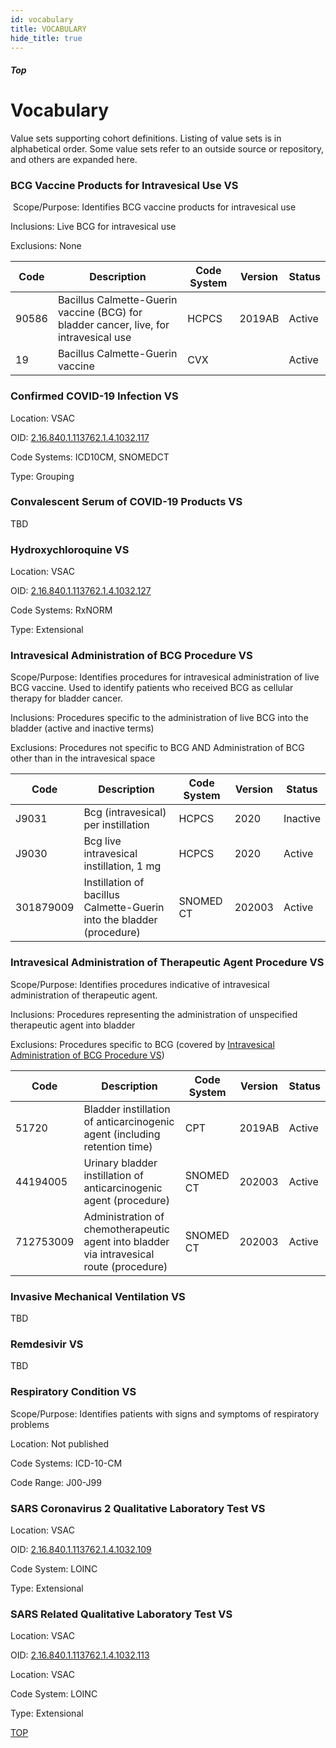 ```yaml
---
id: vocabulary
title: VOCABULARY
hide_title: true
---
```


##### Top

# Vocabulary

Value sets supporting cohort definitions. Listing of value sets is in alphabetical order. Some value sets refer to an outside source or repository, and others are expanded here.

### BCG Vaccine Products for Intravesical Use​ VS
​
Scope/Purpose: Identifies BCG vaccine products for intravesical use

Inclusions: Live BCG for intravesical use

Exclusions: None

| Code | Description | Code System | Version | Status |
|-----|------|------|------|-----|
| 90586 | Bacillus Calmette-Guerin vaccine (BCG) for bladder cancer, live, for intravesical use​​ | HCPCS​ | 2019AB | Active
| ​19 | Bacillus Calmette-Guerin vaccine | CVX | ​ | Active

### Confirmed COVID-19 Infection VS

Location: VSAC

OID: [2.16.840.1.113762.1.4.1032.117](https://vsac.nlm.nih.gov/valueset/2.16.840.1.113762.1.4.1032.117/expansion/20200410)

Code Systems: ICD10CM, SNOMEDCT

Type: Grouping

### Convalescent Serum of COVID-19 Products VS

TBD

### Hydroxychloroquine VS

Location: VSAC

OID: [2.16.840.1.113762.1.4.1032.127](https://vsac.nlm.nih.gov/valueset/2.16.840.1.113762.1.4.1032.127/expansion/20200417)

Code Systems: RxNORM

Type: Extensional

### Intravesical Administration of BCG Procedure VS

Scope/Purpose: Identifies procedures for intravesical administration of live BCG vaccine. Used to identify patients who received BCG as cellular therapy for bladder cancer.

Inclusions: Procedures specific to the administration of live BCG into the bladder​ (active and inactive terms)

Exclusions: Procedures not specific to BCG​ AND Administration of BCG other than in the intravesical space

| Code | Description | Code System | Version | Status |
|-----|------|------|------|-----|
| J9031 | Bcg (intravesical) per instillation​ | HCPCS​ | 2020 | Inactive |
| J9030​ | Bcg live intravesical instillation, 1 mg​ | HCPCS | 2020​ | Active |
​301879009​ | Instillation of bacillus Calmette-Guerin into the bladder (procedure)​ | SNOMED CT | 202003​ | Active |

### Intravesical Administration of Therapeutic Agent Procedure VS

Scope/Purpose: Identifies procedures indicative of intravesical administration of therapeutic agent.

Inclusions: Procedures representing the administration of unspecified therapeutic agent into bladder

Exclusions: Procedures specific to BCG (covered by [Intravesical Administration of BCG Procedure VS](#intravesical-administration-of-bcg-procedure-vs))

| Code | Description | Code System | Version | Status |
|-----|------|------|------|-----|
| 51720 | Bladder instillation of anticarcinogenic agent (including retention time)​ | CPT​ | 2019AB | Active
| ​44194005 | Urinary bladder instillation of anticarcinogenic agent (procedure)​ | SNOMED CT | 202003​ | Active
| ​712753009 | Administration of chemotherapeutic agent into bladder via intravesical route (procedure) | SNOMED CT | 202003​ | Active

### Invasive Mechanical Ventilation VS

TBD

### Remdesivir VS

TBD

### Respiratory Condition VS

Scope/Purpose: Identifies patients with signs and symptoms of respiratory problems

Location: Not published

Code Systems: ICD-10-CM

Code Range: J00-J99


### SARS Coronavirus 2 Qualitative Laboratory Test VS

Location: VSAC

OID: [2.16.840.1.113762.1.4.1032.109](https://vsac.nlm.nih.gov/valueset/2.16.840.1.113762.1.4.1032.109/expansion/20200417)

Code System: LOINC

Type: Extensional

### SARS Related Qualitative Laboratory Test VS

Location: VSAC

OID: [2.16.840.1.113762.1.4.1032.113](https://vsac.nlm.nih.gov/valueset/2.16.840.1.113762.1.4.1032.113/expansion/20200410)

Location: VSAC

Code System: LOINC

Type: Extensional


[TOP](#top)
